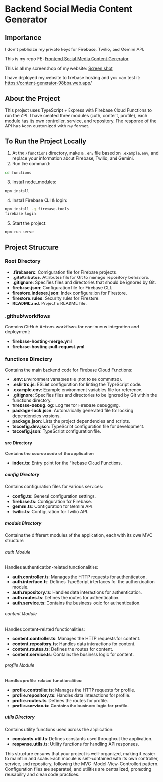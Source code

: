 # Backend Social Media Content Generator

## Importance
I don't publicize my private keys for Firebase, Twilio, and Gemini API. 

This is my repo FE: [Frontend Social Media Content Generator](https://github.com/Toan-Dang/social-media-content-generator)

This is all my screenshop of my website: [Screen shot](https://www.figma.com/design/wJzstV4tQZK2Thh78BR3dr/Untitled?node-id=0-1&t=I3eoSbSj8ew7PS60-1)

I have deployed my website to firebase hosting and you can test it: https://content-generator-98bba.web.app/

## About the Project
This project uses TypeScript + Express with Firebase Cloud Functions to run the API. I have created three modules (auth, content, profile), each module has its own controller, service, and repository. The response of the API has been customized with my format.

## To Run the Project Locally
1. At the `/functions` directory, make a `.env` file based on `.example.env`, and replace your information about Firebase, Twilio, and Gemini.
2. Run the command:
```sh
cd functions
```

3. Install node_modules:
```sh
npm install
```

4. Install Firebase CLI & login:
```sh
npm install -g firebase-tools
firebase login
```

5. Start the project:
```sh
npm run serve
```

## Project Structure

### Root Directory
- **.firebaserc**: Configuration file for Firebase projects.
- **.gitattributes**: Attributes file for Git to manage repository behaviors.
- **.gitignore**: Specifies files and directories that should be ignored by Git.
- **firebase.json**: Configuration file for Firebase CLI.
- **firestore.indexes.json**: Index configuration for Firestore.
- **firestore.rules**: Security rules for Firestore.
- **README.md**: Project's README file.

### .github/workflows
Contains GitHub Actions workflows for continuous integration and deployment:
- **firebase-hosting-merge.yml**
- **firebase-hosting-pull-request.yml**

### functions Directory
Contains the main backend code for Firebase Cloud Functions:
- **.env**: Environment variables file (not to be committed).
- **.eslintrc.js**: ESLint configuration for linting the TypeScript code.
- **.example.env**: Example environment variables file for reference.
- **.gitignore**: Specifies files and directories to be ignored by Git within the functions directory.
- **firebase-debug.log**: Log file for Firebase debugging.
- **package-lock.json**: Automatically generated file for locking dependencies versions.
- **package.json**: Lists the project dependencies and scripts.
- **tsconfig.dev.json**: TypeScript configuration file for development.
- **tsconfig.json**: TypeScript configuration file.

#### src Directory
Contains the source code of the application:
- **index.ts**: Entry point for the Firebase Cloud Functions.

##### config Directory
Contains configuration files for various services:
- **config.ts**: General configuration settings.
- **firebase.ts**: Configuration for Firebase.
- **gemini.ts**: Configuration for Gemini API.
- **twilio.ts**: Configuration for Twilio API.

##### module Directory
Contains the different modules of the application, each with its own MVC structure:

###### auth Module
Handles authentication-related functionalities:
- **auth.controller.ts**: Manages the HTTP requests for authentication.
- **auth.interface.ts**: Defines TypeScript interfaces for the authentication module.
- **auth.repository.ts**: Handles data interactions for authentication.
- **auth.routes.ts**: Defines the routes for authentication.
- **auth.service.ts**: Contains the business logic for authentication.

###### content Module
Handles content-related functionalities:
- **content.controller.ts**: Manages the HTTP requests for content.
- **content.repository.ts**: Handles data interactions for content.
- **content.routes.ts**: Defines the routes for content.
- **content.service.ts**: Contains the business logic for content.

###### profile Module
Handles profile-related functionalities:
- **profile.controller.ts**: Manages the HTTP requests for profile.
- **profile.repository.ts**: Handles data interactions for profile.
- **profile.routes.ts**: Defines the routes for profile.
- **profile.service.ts**: Contains the business logic for profile.

##### utils Directory
Contains utility functions used across the application:
- **constants.util.ts**: Defines constants used throughout the application.
- **response.utils.ts**: Utility functions for handling API responses.

This structure ensures that your project is well-organized, making it easier to maintain and scale. Each module is self-contained with its own controller, service, and repository, following the MVC (Model-View-Controller) pattern. Configuration files are separated, and utilities are centralized, promoting reusability and clean code practices.
